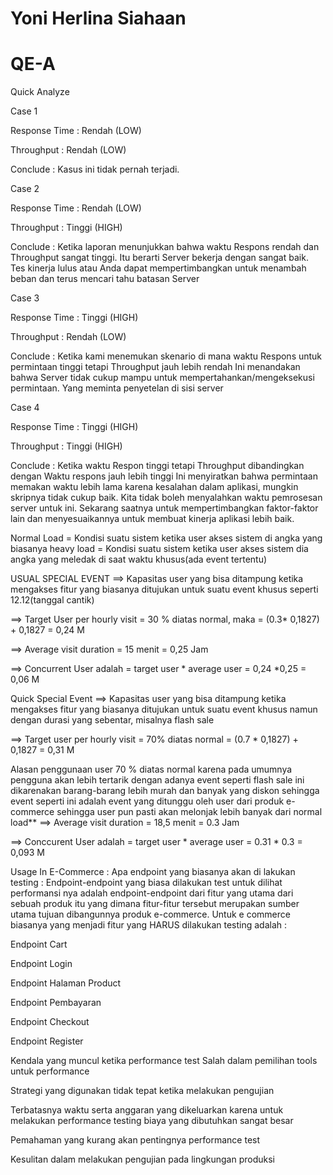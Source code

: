 # Yoni Herlina Siahaan

# QE-A

Quick Analyze

Case 1

Response Time : Rendah (LOW)

Throughput : Rendah (LOW)

Conclude : Kasus ini tidak pernah terjadi.

Case 2

Response Time : Rendah (LOW)

Throughput : Tinggi (HIGH)

Conclude : Ketika laporan menunjukkan bahwa waktu Respons rendah dan Throughput sangat tinggi. Itu berarti Server bekerja dengan sangat baik. Tes kinerja lulus atau Anda dapat mempertimbangkan untuk menambah beban dan terus mencari tahu batasan Server

Case 3

Response Time : Tinggi (HIGH)

Throughput : Rendah (LOW)

Conclude : Ketika kami menemukan skenario di mana waktu Respons untuk permintaan tinggi tetapi Throughput jauh lebih rendah Ini menandakan bahwa Server tidak cukup mampu untuk mempertahankan/mengeksekusi permintaan. Yang meminta penyetelan di sisi server

Case 4

Response Time : Tinggi (HIGH)

Throughput : Tinggi (HIGH)

Conclude : Ketika waktu Respon tinggi tetapi Throughput dibandingkan dengan Waktu respons jauh lebih tinggi Ini menyiratkan bahwa permintaan memakan waktu lebih lama karena kesalahan dalam aplikasi, mungkin skripnya tidak cukup baik. Kita tidak boleh menyalahkan waktu pemrosesan server untuk ini. Sekarang saatnya untuk mempertimbangkan faktor-faktor lain dan menyesuaikannya untuk membuat kinerja aplikasi lebih baik.

Normal Load = Kondisi suatu sistem ketika user akses sistem di angka yang biasanya heavy load = Kondisi suatu sistem ketika user akses sistem dia angka yang meledak di saat waktu khusus(ada event tertentu)

USUAL SPECIAL EVENT
==> Kapasitas user yang bisa ditampung ketika mengakses fitur yang biasanya ditujukan untuk suatu event khusus seperti 12.12(tanggal cantik)

==> Target User per hourly visit = 30 % diatas normal, maka = (0.3* 0,1827) + 0,1827 = 0,24 M

==> Average visit duration = 15 menit = 0,25 Jam

==> Concurrent User adalah = target user * average user = 0,24 *0,25 = 0,06 M

Quick Special Event
==> Kapasitas user yang bisa ditampung ketika mengakses fitur yang biasanya ditujukan untuk suatu event khusus namun dengan durasi yang sebentar, misalnya flash sale

==> Target user per hourly visit = 70% diatas normal = (0.7 * 0,1827) + 0,1827 = 0,31 M

Alasan penggunaan user 70 % diatas normal karena pada umumnya pengguna akan lebih tertarik dengan adanya event seperti flash sale ini dikarenakan barang-barang lebih murah dan banyak yang diskon sehingga event seperti ini adalah event yang ditunggu oleh user dari produk e-commerce sehingga user pun pasti akan melonjak lebih banyak dari normal load**
==> Average visit duration = 18,5 menit = 0.3 Jam

==> Conccurent User adalah = target user * average user = 0.31 * 0.3 = 0,093 M

Usage In E-Commerce :
Apa endpoint yang biasanya akan di lakukan testing :
Endpoint-endpoint yang biasa dilakukan test untuk dilihat performansi nya adalah endpoint-endpoint dari fitur yang utama dari sebuah produk itu yang dimana fitur-fitur tersebut merupakan sumber utama tujuan dibangunnya produk e-commerce. Untuk e commerce biasanya yang menjadi fitur yang HARUS dilakukan testing adalah :

Endpoint Cart

Endpoint Login

Endpoint Halaman Product

Endpoint Pembayaran

Endpoint Checkout

Endpoint Register

Kendala yang muncul ketika performance test
Salah dalam pemilihan tools untuk performance

Strategi yang digunakan tidak tepat ketika melakukan pengujian

Terbatasnya waktu serta anggaran yang dikeluarkan karena untuk melakukan performance testing biaya yang dibutuhkan sangat besar

Pemahaman yang kurang akan pentingnya performance test

Kesulitan dalam melakukan pengujian pada lingkungan produksi